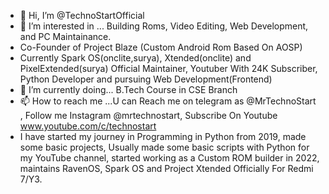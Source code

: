 - 👋 Hi, I’m @TechnoStartOfficial
- 👀 I’m interested in ... Building Roms, Video Editing, Web Development, and PC Maintainance.
- Co-Founder of Project Blaze (Custom Android Rom Based On AOSP)
- Currently Spark OS(onclite,surya), Xtended(onclite) and PixelExtended(surya) Official Maintainer, Youtuber With 24K Subscriber, Python Developer and pursuing Web Development(Frontend)
- 🌱 I’m currently doing... B.Tech Course in CSE Branch
- 📫 How to reach me ...U can Reach me on telegram as @MrTechnoStart , Follow me Instagram @mrtechnostart, Subscribe On Youtube www.youtube.com/c/technostart
- I have started my journey in Programming in Python from 2019, made some basic projects, Usually made some basic scripts with Python for my YouTube channel, started working as a Custom ROM builder in 2022, maintains RavenOS, Spark OS and Project Xtended Officially For Redmi 7/Y3.
<!---
TechnoStartOfficial/TechnoStartOfficial is a ✨ special ✨ repository because its `README.md` (this file) appears on your GitHub profile.
You can click the Preview link to take a look at your changes.
--->
